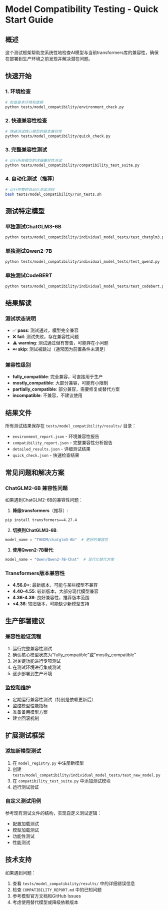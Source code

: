 # Model Compatibility Testing - Quick Start Guide

## 概述

这个测试框架帮助您系统性地检查AI模型与当前transformers库的兼容性，确保在部署到生产环境之前发现并解决潜在问题。

## 快速开始

### 1. 环境检查
```bash
# 检查基本环境和依赖
python tests/model_compatibility/environment_check.py
```

### 2. 快速兼容性检查
```bash
# 快速测试核心模型的基本兼容性
python tests/model_compatibility/quick_check.py
```

### 3. 完整兼容性测试
```bash
# 运行所有模型的详细兼容性测试
python tests/model_compatibility/compatibility_test_suite.py
```

### 4. 自动化测试（推荐）
```bash
# 运行完整的自动化测试流程
bash tests/model_compatibility/run_tests.sh
```

## 测试特定模型

### 单独测试ChatGLM3-6B
```bash
python tests/model_compatibility/individual_model_tests/test_chatglm3.py
```

### 单独测试Qwen2-7B
```bash
python tests/model_compatibility/individual_model_tests/test_qwen2.py
```

### 单独测试CodeBERT
```bash
python tests/model_compatibility/individual_model_tests/test_codebert.py
```

## 结果解读

### 测试状态说明
- ✅ **pass**: 测试通过，模型完全兼容
- ❌ **fail**: 测试失败，存在兼容性问题
- ⚠️ **warning**: 测试通过但有警告，可能存在小问题
- ⏭️ **skip**: 测试被跳过（通常因为前置条件未满足）

### 兼容性级别
- **fully_compatible**: 完全兼容，可直接用于生产
- **mostly_compatible**: 大部分兼容，可能有小限制
- **partially_compatible**: 部分兼容，需要修复或替代方案
- **incompatible**: 不兼容，不建议使用

## 结果文件

所有测试结果保存在 `tests/model_compatibility/results/` 目录：

- `environment_report.json` - 环境兼容性报告
- `compatibility_report.json` - 完整兼容性分析报告
- `detailed_results.json` - 详细测试结果
- `quick_check.json` - 快速检查结果

## 常见问题和解决方案

### ChatGLM2-6B 兼容性问题
如果遇到ChatGLM2-6B的兼容性问题：

1. **降级transformers**（推荐）:
```bash
pip install transformers==4.27.4
```

2. **切换到ChatGLM3-6B**:
```python
model_name = "THUDM/chatglm3-6b"  # 更好的兼容性
```

3. **使用Qwen2-7B替代**:
```python
model_name = "Qwen/Qwen2-7B-Chat"  # 现代化替代方案
```

### Transformers版本兼容性
- **4.56.0+**: 最新版本，可能与某些模型不兼容
- **4.40-4.55**: 较新版本，大部分现代模型兼容
- **4.36-4.39**: 良好兼容性，推荐版本范围
- **<4.36**: 较旧版本，可能缺少新模型支持

## 生产部署建议

### 兼容性验证流程
1. 运行完整兼容性测试
2. 确认核心模型状态为"fully_compatible"或"mostly_compatible"
3. 对关键功能进行专项测试
4. 在测试环境进行集成测试
5. 逐步部署到生产环境

### 监控和维护
- 定期运行兼容性测试（特别是依赖更新后）
- 监控模型性能指标
- 准备备用模型方案
- 建立回滚机制

## 扩展测试框架

### 添加新模型测试
1. 在 `model_registry.py` 中注册新模型
2. 创建 `tests/model_compatibility/individual_model_tests/test_new_model.py`
3. 在 `compatibility_test_suite.py` 中添加测试模块
4. 运行测试验证

### 自定义测试用例
参考现有测试文件的结构，实现自定义测试逻辑：
- 配置加载测试
- 模型加载测试
- 功能性测试
- 性能测试

## 技术支持

如果遇到问题：
1. 查看 `tests/model_compatibility/results/` 中的详细错误信息
2. 检查 `COMPATIBILITY_REPORT.md` 中的已知问题
3. 参考模型官方文档和GitHub Issues
4. 考虑使用替代模型或降级依赖版本
